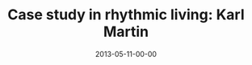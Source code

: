 ---
layout: message
category: message
series: "Rhythm"
title: "Case study in rhythmic living: Karl Martin"
date: 2013-05-11-00-00
message_id: 786
audio: "http://s3.amazonaws.com/crossroads-media/media/legacy/mp3/rhythm04.mp3"
audio-duration: "39:02"
program: "http://s3.amazonaws.com/crossroads-media/media/legacy/documents/05_11-12_13Program_LO.pdf"
description: "Karl Martin shares the rhythms he’s established in Scotland."
video: "https://s3.amazonaws.com/crossroadsvideomessages/rhythm04.mp4"
video-duration: "39:07"
video-image: "http://s3.amazonaws.com/crossroads-media/images/legacy/content/rhythm04-still.jpg"
flag: "N"
---